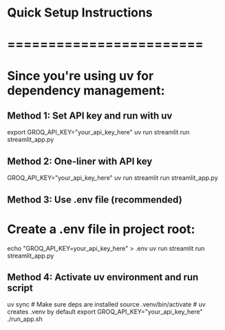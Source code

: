 # Quick Setup Instructions
# ========================

# Since you're using uv for dependency management:

## Method 1: Set API key and run with uv
export GROQ_API_KEY="your_api_key_here"
uv run streamlit run streamlit_app.py

## Method 2: One-liner with API key
GROQ_API_KEY="your_api_key_here" uv run streamlit run streamlit_app.py

## Method 3: Use .env file (recommended)
# Create a .env file in project root:
echo "GROQ_API_KEY=your_api_key_here" > .env
uv run streamlit run streamlit_app.py

## Method 4: Activate uv environment and run script
uv sync  # Make sure deps are installed
source .venv/bin/activate  # uv creates .venv by default
export GROQ_API_KEY="your_api_key_here"
./run_app.sh

